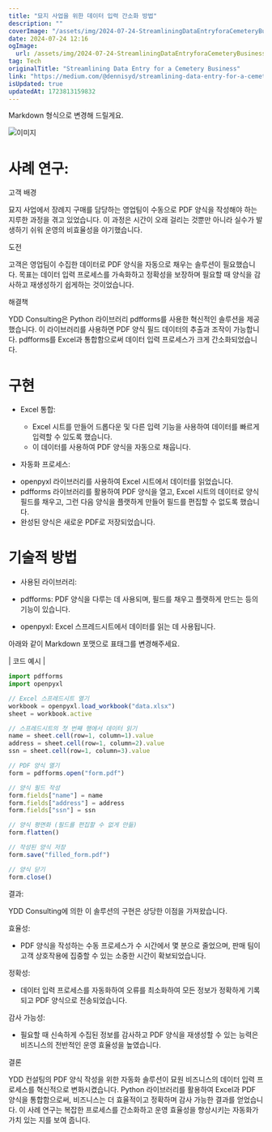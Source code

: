 ```yaml
---
title: "묘지 사업을 위한 데이터 입력 간소화 방법"
description: ""
coverImage: "/assets/img/2024-07-24-StreamliningDataEntryforaCemeteryBusiness_0.png"
date: 2024-07-24 12:16
ogImage: 
  url: /assets/img/2024-07-24-StreamliningDataEntryforaCemeteryBusiness_0.png
tag: Tech
originalTitle: "Streamlining Data Entry for a Cemetery Business"
link: "https://medium.com/@dennisyd/streamlining-data-entry-for-a-cemetery-business-e1e2758b2322"
isUpdated: true
updatedAt: 1723813159832
---
```




Markdown 형식으로 변경해 드릴게요.

![이미지](/assets/img/2024-07-24-StreamliningDataEntryforaCemeteryBusiness_0.png)

# 사례 연구:

고객 배경

묘지 사업에서 장례지 구매를 담당하는 영업팀이 수동으로 PDF 양식을 작성해야 하는 지루한 과정을 겪고 있었습니다. 이 과정은 시간이 오래 걸리는 것뿐만 아니라 실수가 발생하기 쉬워 운영의 비효율성을 야기했습니다.

<div class="content-ad"></div>

도전

고객은 영업팀이 수집한 데이터로 PDF 양식을 자동으로 채우는 솔루션이 필요했습니다. 목표는 데이터 입력 프로세스를 가속화하고 정확성을 보장하며 필요할 때 양식을 감사하고 재생성하기 쉽게하는 것이었습니다.

해결책

YDD Consulting은 Python 라이브러리 pdfforms를 사용한 혁신적인 솔루션을 제공했습니다. 이 라이브러리를 사용하면 PDF 양식 필드 데이터의 추출과 조작이 가능합니다. pdfforms를 Excel과 통합함으로써 데이터 입력 프로세스가 크게 간소화되었습니다.

<div class="content-ad"></div>

# 구현

- Excel 통합:

  - Excel 시트를 만들어 드롭다운 및 다른 입력 기능을 사용하여 데이터를 빠르게 입력할 수 있도록 했습니다.
  - 이 데이터를 사용하여 PDF 양식을 자동으로 채웁니다.

- 자동화 프로세스:

<div class="content-ad"></div>

- openpyxl 라이브러리를 사용하여 Excel 시트에서 데이터를 읽었습니다.
- pdfforms 라이브러리를 활용하여 PDF 양식을 열고, Excel 시트의 데이터로 양식 필드를 채우고, 그런 다음 양식을 플랫하게 만들어 필드를 편집할 수 없도록 했습니다.
- 완성된 양식은 새로운 PDF로 저장되었습니다.

# 기술적 방법

- 사용된 라이브러리:

- pdfforms: PDF 양식을 다루는 데 사용되며, 필드를 채우고 플랫하게 만드는 등의 기능이 있습니다.
- openpyxl: Excel 스프레드시트에서 데이터를 읽는 데 사용됩니다.

<div class="content-ad"></div>

아래와 같이 Markdown 포맷으로 표태그를 변경해주세요.

| 코드 예시 |

```js
import pdfforms
import openpyxl

// Excel 스프레드시트 열기
workbook = openpyxl.load_workbook("data.xlsx")
sheet = workbook.active

// 스프레드시트의 첫 번째 행에서 데이터 읽기
name = sheet.cell(row=1, column=1).value
address = sheet.cell(row=1, column=2).value
ssn = sheet.cell(row=1, column=3).value

// PDF 양식 열기
form = pdfforms.open("form.pdf")

// 양식 필드 작성
form.fields["name"] = name
form.fields["address"] = address
form.fields["ssn"] = ssn

// 양식 평면화 (필드를 편집할 수 없게 만듦)
form.flatten()

// 작성된 양식 저장
form.save("filled_form.pdf")

// 양식 닫기
form.close()
```

결과:

YDD Consulting에 의한 이 솔루션의 구현은 상당한 이점을 가져왔습니다.

<div class="content-ad"></div>

효율성:

- PDF 양식을 작성하는 수동 프로세스가 수 시간에서 몇 분으로 줄었으며, 판매 팀이 고객 상호작용에 집중할 수 있는 소중한 시간이 확보되었습니다.

정확성:

- 데이터 입력 프로세스를 자동화하여 오류를 최소화하여 모든 정보가 정확하게 기록되고 PDF 양식으로 전송되었습니다.

<div class="content-ad"></div>

감사 가능성:

- 필요할 때 신속하게 수집된 정보를 감사하고 PDF 양식을 재생성할 수 있는 능력은 비즈니스의 전반적인 운영 효율성을 높였습니다.

결론

YDD 컨설팅의 PDF 양식 작성을 위한 자동화 솔루션이 묘원 비즈니스의 데이터 입력 프로세스를 혁신적으로 변화시켰습니다. Python 라이브러리를 활용하여 Excel과 PDF 양식을 통합함으로써, 비즈니스는 더 효율적이고 정확하며 감사 가능한 결과를 얻었습니다. 이 사례 연구는 복잡한 프로세스를 간소화하고 운영 효율성을 향상시키는 자동화가 가치 있는 지를 보여 줍니다.